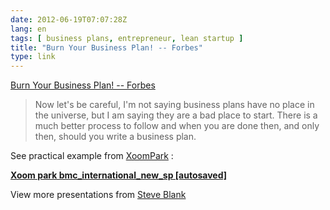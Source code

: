 ```yaml
---
date: 2012-06-19T07:07:28Z
lang: en
tags: [ business plans, entrepreneur, lean startup ]
title: "Burn Your Business Plan! -- Forbes"
type: link
---
```


[Burn Your Business Plan! -- Forbes](http://www.forbes.com/sites/nathanfurr/2012/02/24/burn-your-business-plan/)

> Now let's be careful, I'm not saying business plans have no place in
> the universe, but I am saying they are a bad place to start. There is
> a much better process to follow and when you are done then, and only
> then, should you write a business plan.

See practical example from [XoomPark](http://xoompark.com) :

**[Xoom park bmc_international_new_sp [autosaved]](http://www.slideshare.net/sblank/xoom-park-bmcinternationalnewsp-autosaved)**

View more presentations from [Steve Blank](http://www.slideshare.net/sblank)

